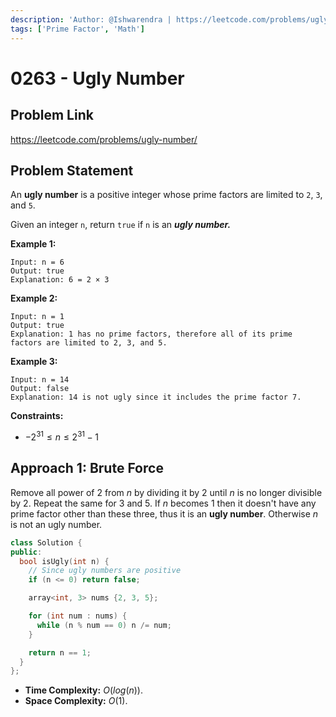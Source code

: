```yaml
---
description: 'Author: @Ishwarendra | https://leetcode.com/problems/ugly-number/'
tags: ['Prime Factor', 'Math']
---
```


# 0263 - Ugly Number

## Problem Link

https://leetcode.com/problems/ugly-number/

## Problem Statement

An **ugly number** is a positive integer whose prime factors are limited to `2`, `3`, and `5`.

Given an integer `n`, return `true` if `n` is an **_ugly number._**

**Example 1:**

```
Input: n = 6
Output: true
Explanation: 6 = 2 × 3
```

**Example 2:**

```
Input: n = 1
Output: true
Explanation: 1 has no prime factors, therefore all of its prime factors are limited to 2, 3, and 5.
```

**Example 3:**

```
Input: n = 14
Output: false
Explanation: 14 is not ugly since it includes the prime factor 7.
```

**Constraints:**

- $-2^{31} \leq n \leq 2^{31} - 1$

## Approach 1: Brute Force

Remove all power of $2$ from $n$ by dividing it by $2$ until $n$ is no longer divisible by $2$. Repeat the same for $3$ and $5$. If $n$ becomes $1$ then it doesn't have any prime factor other than these three, thus it is an **ugly number**. Otherwise $n$ is not an ugly number.

<SolutionAuthor name="@Ishwarendra"/>

```cpp
class Solution {
public:
  bool isUgly(int n) {
    // Since ugly numbers are positive
    if (n <= 0) return false;

    array<int, 3> nums {2, 3, 5};

    for (int num : nums) {
      while (n % num == 0) n /= num;
    }

    return n == 1;
  }
};
```

- **Time Complexity:** $O(log(n))$.
- **Space Complexity:** $O(1)$.
